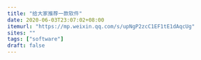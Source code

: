 ```yaml
---
title: "给大家推荐一款软件"
date: 2020-06-03T23:07:02+08:00
itemurl: "https://mp.weixin.qq.com/s/upNgP2zcC1EF1tE1dAqcUg"
sites: ""
tags: ["software"]
draft: false
---
```


